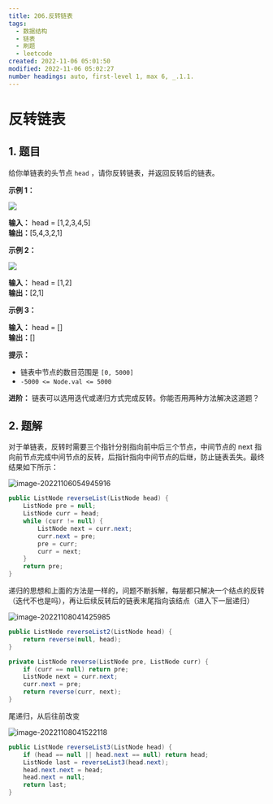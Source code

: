 ```yaml
---
title: 206.反转链表
tags:
  - 数据结构 
  - 链表 
  - 刷题 
  - leetcode
created: 2022-11-06 05:01:50
modified: 2022-11-06 05:02:27
number headings: auto, first-level 1, max 6, _.1.1.
---
```


# 反转链表

## 1. 题目

给你单链表的头节点 `head` ，请你反转链表，并返回反转后的链表。

**示例 1：**

![](https://fastly.jsdelivr.net/gh/xihuanxiaorang/images/rev1ex1.jpg)

**输入：** head = [1,2,3,4,5]  
**输出：**[5,4,3,2,1]

**示例 2：**

![](https://fastly.jsdelivr.net/gh/xihuanxiaorang/images/rev1ex2.jpg)

**输入：** head = [1,2]  
**输出：**[2,1]

**示例 3：**

**输入：** head = []  
**输出：**[]

**提示：**

- 链表中节点的数目范围是 `[0, 5000]`
- `-5000 <= Node.val <= 5000`

**进阶：** 链表可以选用迭代或递归方式完成反转。你能否用两种方法解决这道题？

## 2. 题解

对于单链表，反转时需要三个指针分别指向前中后三个节点，中间节点的 next 指向前节点完成中间节点的反转，后指针指向中间节点的后继，防止链表丢失。最终结果如下所示：

![image-20221106054945916](https://fastly.jsdelivr.net/gh/xihuanxiaorang/images/image-20221106054945916.png)

```java
public ListNode reverseList(ListNode head) {
    ListNode pre = null;
    ListNode curr = head;
    while (curr != null) {
        ListNode next = curr.next;
        curr.next = pre;
        pre = curr;
        curr = next;
    }
    return pre;
}
```

递归的思想和上面的方法是一样的，问题不断拆解，每层都只解决一个结点的反转（迭代不也是吗），再让后续反转后的链表末尾指向该结点（进入下一层递归）

![image-20221108041425985](https://fastly.jsdelivr.net/gh/xihuanxiaorang/images/202211080414020.png)

```java
public ListNode reverseList2(ListNode head) {
    return reverse(null, head);
}

private ListNode reverse(ListNode pre, ListNode curr) {
    if (curr == null) return pre;
    ListNode next = curr.next;
    curr.next = pre;
    return reverse(curr, next);
}
```

尾递归，从后往前改变

![image-20221108041522118](https://fastly.jsdelivr.net/gh/xihuanxiaorang/images/202211080415164.png)

```java
public ListNode reverseList3(ListNode head) {
    if (head == null || head.next == null) return head;
    ListNode last = reverseList3(head.next);
    head.next.next = head;
    head.next = null;
    return last;
}
```

